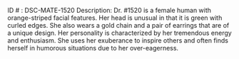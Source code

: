 ID # : DSC-MATE-1520
Description: Dr. #1520 is a female human with orange-striped facial features. Her head is unusual in that it is green with curled edges. She also wears a gold chain and a pair of earrings that are of a unique design. Her personality is characterized by her tremendous energy and enthusiasm. She uses her exuberance to inspire others and often finds herself in humorous situations due to her over-eagerness.